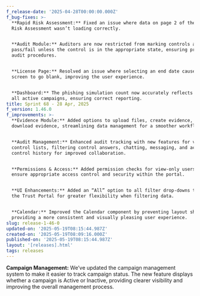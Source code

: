 ```yaml
---
f_release-date: '2025-04-28T00:00:00.000Z'
f_bug-fixes: >-
  **Rapid Risk Assessment:** Fixed an issue where data on page 2 of the Rapid
  Risk Assessment wasn’t loading correctly.


  **Audit Module:** Auditors are now restricted from marking controls as
  pass/fail unless the control is in the appropriate state, ensuring proper
  audit procedures.


  **License Page:** Resolved an issue where selecting an end date caused the
  screen to go blank, improving the user experience.


  **Dashboard:** The phishing simulation count now accurately reflects data from
  all active campaigns, ensuring correct reporting.
title: Sprint 68 - 28 Apr, 2025
f_version: 1.46.0
f_improvements: >-
  **Evidence Module:** Added options to upload files, create evidence, and
  download evidence, streamlining data management for a smoother workflow.


  **Audit Management:** Enhanced audit tracking with new features for viewing
  control lists, filtering control answers, chatting, messaging, and accessing
  control history for improved collaboration.


  **Permissions & Access:** Added permission checks for view-only users to
  ensure appropriate access control and security within the portal.


  **UI Enhancements:** Added an “All” option to all filter drop-downs throughout
  the Trust Portal for greater flexibility when filtering data.


  **Calendar:** Improved the Calendar component by preventing layout shifting,
  providing a more consistent and visually pleasing user experience.
slug: release-1-46-0
updated-on: '2025-05-19T08:15:44.987Z'
created-on: '2025-05-19T08:09:16.000Z'
published-on: '2025-05-19T08:15:44.987Z'
layout: '[releases].html'
tags: releases
---
```


**Campaign Management:** We’ve updated the campaign management system to make it easier to track campaign status. The new feature displays whether a campaign is Active or Inactive, providing clearer visibility and improving the overall management process.
